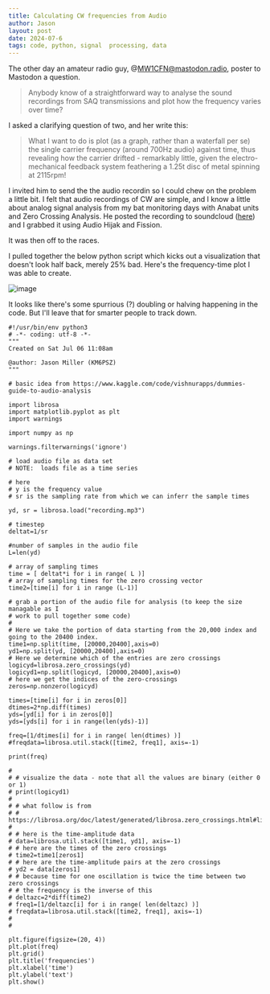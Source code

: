 ```yaml
---
title: Calculating CW frequencies from Audio
author: Jason
layout: post
date: 2024-07-6
tags: code, python, signal  processing, data
---
```


The other day an amateur radio guy, @MW1CFN@mastodon.radio, poster to Mastodon a question.

> Anybody know of a straightforward way to analyse the sound recordings from SAQ transmissions and plot how the frequency varies over time?

I asked a clarifying question of two, and her write this:

> What I want to do is plot (as a graph, rather than a waterfall per se) the single carrier frequency (around 700Hz audio) against time, thus revealing how the carrier drifted - remarkably little, given the electro-mechanical feedback system feathering a 1.25t disc of metal spinning at 2115rpm!

I invited him to send the the audio recordin so I could chew on the problem a little bit.  I felt that audio recordings of CW are simple, and I know a little about analog signal analysis from my bat monitoring days with Anabat units and Zero Crossing Analysis.  He posted the recording to soundcloud ([here](https://soundcloud.com/user-722868764/cut-sdruno-20240630-082507-17200hz?utm_source=clipboard&utm_medium=text&utm_campaign=social_sharing&si=d243499349824625871adbbd43988b6e)) and I grabbed it using Audio Hijak and Fission.

It was then off to the races.

I pulled together the below python script which kicks out a visualization that doesn't look half back, merely 25% bad.  Here's the frequency-time plot I was able to create.

![image](assets/Figure1-final.png)

It looks like there's some spurrious (?) doubling or halving happening in the code.   But I'll leave that for smarter people to track down.

```
#!/usr/bin/env python3
# -*- coding: utf-8 -*-
"""
Created on Sat Jul 06 11:08am

@author: Jason Miller (KM6PSZ)
"""

# basic idea from https://www.kaggle.com/code/vishnurapps/dummies-guide-to-audio-analysis

import librosa
import matplotlib.pyplot as plt
import warnings

import numpy as np

warnings.filterwarnings('ignore')

# load audio file as data set
# NOTE:  loads file as a time series

# here
# y is the frequency value
# sr is the sampling rate from which we can inferr the sample times

yd, sr = librosa.load("recording.mp3")

# timestep
deltat=1/sr

#number of samples in the audio file
L=len(yd)

# array of sampling times
time = [ deltat*i for i in range( L )]
# array of sampling times for the zero crossing vector
time2=[time[i] for i in range (L-1)]

# grab a portion of the audio file for analysis (to keep the size managable as I
# work to pull together some code)
#
# Here we take the portion of data starting from the 20,000 index and going to the 20400 index.
time1=np.split(time, [20000,20400],axis=0)
yd1=np.split(yd, [20000,20400],axis=0)
# Here we determine which of the entries are zero crossings
logicyd=librosa.zero_crossings(yd)
logicyd1=np.split(logicyd, [20000,20400],axis=0)
# here we get the indices of the zero-crossings
zeros=np.nonzero(logicyd)

times=[time[i] for i in zeros[0]]
dtimes=2*np.diff(times)
yds=[yd[i] for i in zeros[0]]
yds=[yds[i] for i in range(len(yds)-1)]

freq=[1/dtimes[i] for i in range( len(dtimes) )]
#freqdata=librosa.util.stack([time2, freq1], axis=-1)

print(freq)

# 
# # visualize the data - note that all the values are binary (either 0 or 1)
# print(logicyd1)
# 
# # what follow is from
# # https://librosa.org/doc/latest/generated/librosa.zero_crossings.html#librosa.zero_crossings
# 
# # here is the time-amplitude data
# data=librosa.util.stack([time1, yd1], axis=-1)
# # here are the times of the zero crossings
# time2=time1[zeros1]
# # here are the time-amplitude pairs at the zero crossings
# yd2 = data[zeros1]
# # because time for one oscillation is twice the time between two zero crossings
# # the frequency is the inverse of this
# deltazc=2*diff(time2)
# freq1=[1/deltazc[i] for i in range( len(deltazc) )]
# freqdata=librosa.util.stack([time2, freq1], axis=-1)
# 
# 

plt.figure(figsize=(20, 4))
plt.plot(freq)
plt.grid()
plt.title('frequencies')
plt.xlabel('time')
plt.ylabel('text')
plt.show()
```


<!--
SYNTAX FOR IMAGES
* use services to create JPG and to create thumbnail that is 720px wide

[![ALT-TEXT](/assets/images/filename-thumbnail.jpg)](/assets/images/filename.jpg)
-->

<!--
SYNTAX FOR VIDEO
* convert MOV to mp4 using VLC

<video width="480" height="320" controls="controls">
  <source src="/assets/media/filename.m4v" type="video/mp4">
</video>
-->

